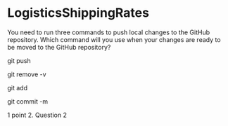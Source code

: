 # LogisticsShippingRates
You need to run three commands to push local changes to the GitHub repository. Which command will you use when your changes are ready to be moved to the GitHub repository?


git push



git remove -v



git add



git commit -m


1 point
2.
Question 2

